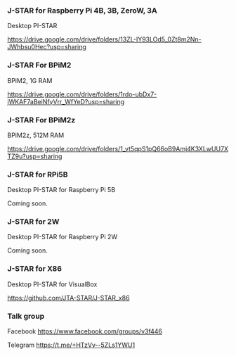### J-STAR for Raspberry Pi 4B, 3B, ZeroW, 3A
Desktop PI-STAR  

https://drive.google.com/drive/folders/13ZL-IY93LOd5_0Zt8m2Nn-JWhbsu0Hec?usp=sharing

### J-STAR For BPiM2
BPiM2, 1G RAM 

https://drive.google.com/drive/folders/1rdo-ubDx7-jWKAF7aBeiNfyVrr_WfYeD?usp=sharing

### J-STAR For BPiM2z
BPiM2z, 512M RAM

https://drive.google.com/drive/folders/1_vt5qpS1pQ66oB9Amj4K3XLwUU7XTZ9u?usp=sharing

### J-STAR for RPi5B
Desktop PI-STAR for Raspberry Pi 5B

Coming soon.

### J-STAR for 2W
Desktop PI-STAR for Raspberry Pi 2W

Coming soon.

### J-STAR for X86
Desktop PI-STAR for VisualBox

https://github.com/JTA-STAR/J-STAR_x86


### Talk group
Facebook https://www.facebook.com/groups/v3f446

Telegram https://t.me/+HTzVv--5ZLs1YWU1 



